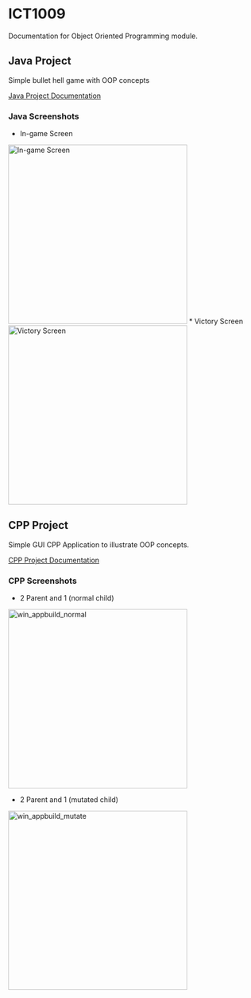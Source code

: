 # ICT1009
Documentation for Object Oriented Programming module. 

## Java Project 
Simple bullet hell game with OOP concepts

[Java Project Documentation](https://github.com/thomaslwk/ICT1009/blob/main/java_project/README.mdd)

### Java Screenshots 
* In-game Screen 
<img width="360" alt="In-game Screen" src="https://user-images.githubusercontent.com/26267783/109409992-1063c880-79d2-11eb-9e78-1af0bee118c0.png">
* Victory Screen 
<img width="360" alt="Victory Screen" src="https://user-images.githubusercontent.com/26267783/109409995-1a85c700-79d2-11eb-93df-2d0eeb1edd92.png">


## CPP Project 
Simple GUI CPP Application to illustrate OOP concepts. 

[CPP Project Documentation](https://github.com/thomaslwk/ICT1009/blob/main/cpp_project/README.md)

### CPP Screenshots 
* 2 Parent and 1 (normal child)
<img width="360" alt="win_appbuild_normal" src="https://user-images.githubusercontent.com/26267783/114817015-d4eb5500-9deb-11eb-801d-990eaecdba12.png">

* 2 Parent and 1 (mutated child) 
<img width="360" alt="win_appbuild_mutate" src="https://user-images.githubusercontent.com/26267783/114817012-d3219180-9deb-11eb-9172-00ae48312161.png">

